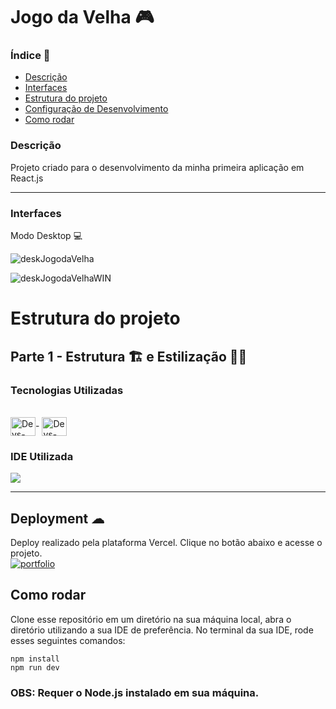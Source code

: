 # Jogo da Velha 🎮
 
### Índice 📌
<ul>
  <a href="#descrição"><li>Descrição</li></a>
  <a href="#interfaces"><li>Interfaces</li></a>
  <a href="#estrutura-do-projeto"><li>Estrutura do projeto</li></a>
  <a href="#deployment-"><li>Configuração de Desenvolvimento</li></a>
  <a href="#como-rodar"><li>Como rodar</li></a>
</ul>

### Descrição
Projeto criado para o desenvolvimento da minha primeira aplicação em React.js

<hr>

### Interfaces
Modo Desktop 💻

![deskJogodaVelha](https://github.com/osmaclean/jogoDaVelha/assets/115199808/3fee2891-1fec-4fae-ba39-9b6d7c31b2cd)

![deskJogodaVelhaWIN](https://github.com/osmaclean/jogoDaVelha/assets/115199808/9de0d9a5-8b49-4a58-ac09-68f9dda714ab)

# Estrutura do projeto
## Parte 1 - Estrutura 🏗 e Estilização 👨‍🎨
### Tecnologias Utilizadas
<div style="display: inline_block"><br>
  <img align="center" alt="Devs-CSS" height="30" width="40" src="https://cdn.jsdelivr.net/gh/devicons/devicon/icons/css3/css3-original.svg">-
  <img align="center" alt="Devs-JavaScript" height="30" width="40" src="https://cdn.jsdelivr.net/gh/devicons/devicon/icons/react/react-original.svg">
</div>

### IDE Utilizada
<div> 
  <img src="https://img.shields.io/badge/Visual_Studio_Code-0078D4?style=for-the-badge&logo=visual%20studio%20code&logoColor=white">
</div>

<hr>

## Deployment ☁

Deploy realizado pela plataforma Vercel. Clique no botão abaixo e acesse o projeto.<br>
[![portfolio](https://img.shields.io/badge/-CLIQUE%20AQUI-yellowgreen)](https://jogo-da-velha-weld-five.vercel.app)

## Como rodar
Clone esse repositório em um diretório na sua máquina local, abra o diretório utilizando a sua IDE de preferência. No terminal da sua IDE, rode esses seguintes comandos:

```
npm install
npm run dev
```

### OBS: Requer o Node.js instalado em sua máquina.
